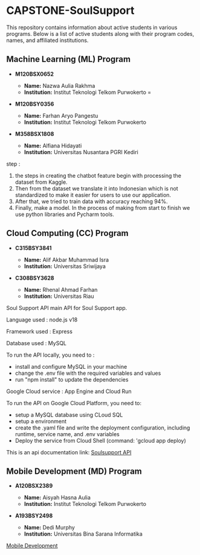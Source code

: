 # CAPSTONE-SoulSupport

This repository contains information about active students in various programs. Below is a list of active students along with their program codes, names, and affiliated institutions.

## Machine Learning (ML) Program

- **M120BSX0652**
  - **Name:** Nazwa Aulia Rakhma
  - **Institution:** Institut Teknologi Telkom Purwokerto
=
- **M120BSY0356**
  - **Name:** Farhan Aryo Pangestu
  - **Institution:** Institut Teknologi Telkom Purwokerto
  

- **M358BSX1808**
  - **Name:** Alfiana Hidayati
  - **Institution:** Universitas Nusantara PGRI Kediri
 

step :
1. the steps in creating the chatbot feature begin with processing the dataset from Kaggle. 
2. Then from the dataset we translate it into Indonesian which is not standardized to make it easier for users to use our application.
3. After that, we tried to train data with accuracy reaching 94%.
4. Finally, make a model. In the process of making from start to finish we use python libraries and Pycharm tools.


## Cloud Computing (CC) Program

- **C315BSY3841**
  - **Name:** Alif Akbar Muhammad Isra
  - **Institution:** Universitas Sriwijaya


- **C308BSY3628**
  - **Name:** Rhenal Ahmad Farhan
  - **Institution:** Universitas Riau

Soul Support API
main API for Soul Support app.

Language used : node.js v18

Framework used : Express

Database used : MySQL

To run the API locally, you need to : 

* install and configure MySQL in your machine
* change the .env file with the required variables and values
* run "npm install" to update the dependencies

Google Cloud service : App Engine and Cloud Run

To run the API on Google Cloud Platform, you need to:

* setup a MySQL database using CLoud SQL
* setup a environment
* create the .yaml file and write the deployment configuration, including runtime, service name, and .env variables
* Deploy the service from Cloud Shell (command: 'gcloud app deploy)

This is an api documentation link: [Soulsupport API](https://www.postman.com/raenal13/workspace/deployed/collection/31929755-89526668-ab38-4c31-b8d9-b478a8997166)


## Mobile Development (MD) Program

- **A120BSX2389**
  - **Name:** Aisyah Hasna Aulia
  - **Institution:** Institut Teknologi Telkom Purwokerto
  

- **A193BSY2498**
  - **Name:** Dedi Murphy
  - **Institution:** Universitas Bina Sarana Informatika
  

[Mobile Development](https://github.com/asyhasnaa/SoulSupport)
